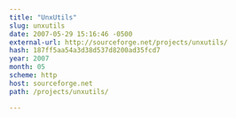 ```yaml
---
title: "UnxUtils"
slug: unxutils
date: 2007-05-29 15:16:46 -0500
external-url: http://sourceforge.net/projects/unxutils/
hash: 187ff5aa54a3d38d537d8200ad35fcd7
year: 2007
month: 05
scheme: http
host: sourceforge.net
path: /projects/unxutils/

---
```




